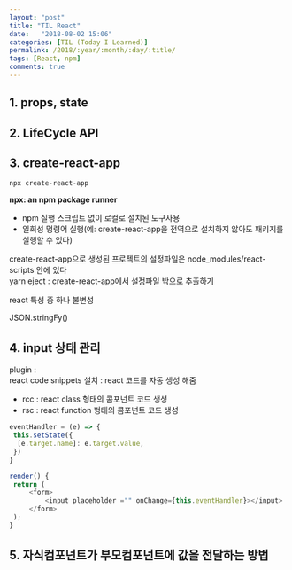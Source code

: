 ```yaml
---
layout: "post"
title: "TIL React"
date:   "2018-08-02 15:06"
categories: [TIL (Today I Learned)]
permalink: /2018/:year/:month/:day/:title/
tags: [React, npm]
comments: true
---
```


## 1. props, state  

## 2. LifeCycle API


## 3. create-react-app

```
npx create-react-app
```

**npx: an npm package runner**   
- npm 실행 스크립트 없이 로컬로 설치된 도구사용  
- 일회성 명령어 실행(예: create-react-app을 전역으로 설치하지 않아도 패키지를 실행할 수 있다)  


create-react-app으로 생성된 프로젝트의 설정파일은 node_modules/react-scripts 안에 있다   
yarn eject : create-react-app에서 설정파일 밖으로 추출하기  

react 특성 중 하나 불변성  

JSON.stringFy()

## 4. input 상태 관리  
plugin :  
   react code snippets 설치 : react 코드를 자동 생성 해줌 
   - rcc : react class 형태의 콤포넌트 코드 생성 
   - rsc : react function 형태의 콤포넌트 코드 생성   
   ```javascript 1.6
   eventHandler = (e) => {
    this.setState({
     [e.target.name]: e.target.value,
    })
   }
   
   render() {
    return (
        <form>
            <input placeholder ="" onChange={this.eventHandler}></input>
        </form>
    );
   }

```

## 5. 자식컴포넌트가 부모컴포넌트에 값을 전달하는 방법  




